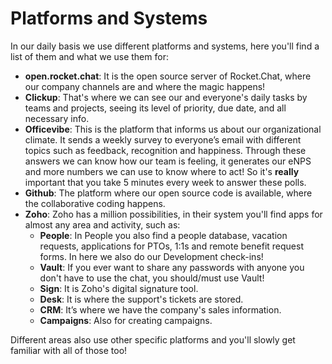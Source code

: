 # Platforms and Systems

In our daily basis we use different platforms and systems, here you'll find a list of them and what we use them for:

* **open.rocket.chat**: It is the open source server of Rocket.Chat, where our company channels are and where the magic happens! 
* **Clickup**: That's where we can see our and everyone's daily tasks by teams and projects, seeing its level of priority, due date, and all necessary info.
* **Officevibe**: This is the platform that informs us about our organizational climate. It sends a weekly survey to everyone’s email with different topics such as feedback, recognition and happiness. Through these answers we can know how our team is feeling, it generates our eNPS and more numbers we can use to know where to act! So it's **really** important that you take 5 minutes every week to answer these polls.
* **Github**: The platform where our open source code is available, where the collaborative coding happens.
* **Zoho**: Zoho has a million possibilities, in their system you'll find apps for almost any area and activity, such as:
  * **People**: In People you also find a people database, vacation requests, applications for PTOs, 1:1s and remote benefit request forms. In here we also do our Development check-ins!
  * **Vault**: If you ever want to share any passwords with anyone you don't have to use the chat, you should/must use Vault!
  * **Sign**: It is Zoho's digital signature tool.
  * **Desk**: It is where the support's tickets are stored.
  * **CRM**: It’s where we have the company's sales information.
  * **Campaigns**: Also for creating campaigns.

Different areas also use other specific platforms and you'll slowly get familiar with all of those too!

